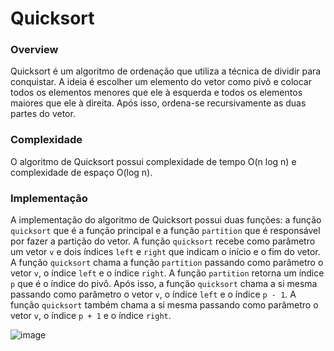 # Quicksort

### Overview

Quicksort é um algoritmo de ordenação que utiliza a técnica de dividir para conquistar. A ideia é escolher um elemento do vetor como pivô e colocar todos os elementos menores que ele à esquerda e todos os elementos maiores que ele à direita. Após isso, ordena-se recursivamente as duas partes do vetor.

### Complexidade

O algoritmo de Quicksort possui complexidade de tempo O(n log n) e complexidade de espaço O(log n).

### Implementação

A implementação do algoritmo de Quicksort possui duas funções: a função `quicksort` que é a função principal e a função `partition` que é responsável por fazer a partição do vetor.
A função `quicksort` recebe como parâmetro um vetor `v` e dois índices `left` e `right` que indicam o início e o fim do vetor. A função `quicksort` chama a função `partition` passando como parâmetro o vetor `v`, o índice `left` e o índice `right`. A função `partition` retorna um índice `p` que é o índice do pivô. Após isso, a função `quicksort` chama a si mesma passando como parâmetro o vetor `v`, o índice `left` e o índice `p - 1`. A função `quicksort` também chama a si mesma passando como parâmetro o vetor `v`, o índice `p + 1` e o índice `right`.

![image](https://user-images.githubusercontent.com/61251163/232342313-14ee4c7b-690a-4629-954d-0157e9b93602.png)
